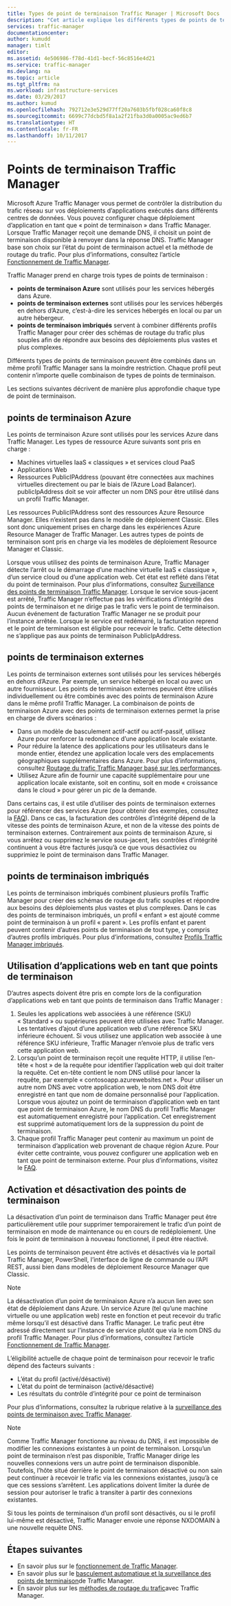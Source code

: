 ```yaml
---
title: Types de point de terminaison Traffic Manager | Microsoft Docs
description: "Cet article explique les différents types de points de terminaison pouvant être utilisés avec Azure Traffic Manager."
services: traffic-manager
documentationcenter: 
author: kumudd
manager: timlt
editor: 
ms.assetid: 4e506986-f78d-41d1-becf-56c8516e4d21
ms.service: traffic-manager
ms.devlang: na
ms.topic: article
ms.tgt_pltfrm: na
ms.workload: infrastructure-services
ms.date: 03/29/2017
ms.author: kumud
ms.openlocfilehash: 792712e3e529d77ff20a7603b5fbf028ca60f8c8
ms.sourcegitcommit: 6699c77dcbd5f8a1a2f21fba3d0a0005ac9ed6b7
ms.translationtype: HT
ms.contentlocale: fr-FR
ms.lasthandoff: 10/11/2017
---
```

# <a name="traffic-manager-endpoints"></a>Points de terminaison Traffic Manager
Microsoft Azure Traffic Manager vous permet de contrôler la distribution du trafic réseau sur vos déploiements d’applications exécutés dans différents centres de données. Vous pouvez configurer chaque déploiement d’application en tant que « point de terminaison » dans Traffic Manager. Lorsque Traffic Manager reçoit une demande DNS, il choisit un point de terminaison disponible à renvoyer dans la réponse DNS. Traffic Manager base son choix sur l’état du point de terminaison actuel et la méthode de routage du trafic. Pour plus d’informations, consultez l’article [Fonctionnement de Traffic Manager](traffic-manager-how-traffic-manager-works.md).

Traffic Manager prend en charge trois types de points de terminaison :
* **points de terminaison Azure** sont utilisés pour les services hébergés dans Azure.
* **points de terminaison externes** sont utilisés pour les services hébergés en dehors d’Azure, c’est-à-dire les services hébergés en local ou par un autre hébergeur.
* **points de terminaison imbriqués** servent à combiner différents profils Traffic Manager pour créer des schémas de routage du trafic plus souples afin de répondre aux besoins des déploiements plus vastes et plus complexes.

Différents types de points de terminaison peuvent être combinés dans un même profil Traffic Manager sans la moindre restriction. Chaque profil peut contenir n’importe quelle combinaison de types de points de terminaison.

Les sections suivantes décrivent de manière plus approfondie chaque type de point de terminaison.

## <a name="azure-endpoints"></a>points de terminaison Azure

Les points de terminaison Azure sont utilisés pour les services Azure dans Traffic Manager. Les types de ressource Azure suivants sont pris en charge :

* Machines virtuelles IaaS « classiques » et services cloud PaaS
* Applications Web
* Ressources PublicIPAddress (pouvant être connectées aux machines virtuelles directement ou par le biais de l’Azure Load Balancer). publicIpAddress doit se voir affecter un nom DNS pour être utilisé dans un profil Traffic Manager.

Les ressources PublicIPAddress sont des ressources Azure Resource Manager. Elles n’existent pas dans le modèle de déploiement Classic. Elles sont donc uniquement prises en charge dans les expériences Azure Resource Manager de Traffic Manager. Les autres types de points de terminaison sont pris en charge via les modèles de déploiement Resource Manager et Classic.

Lorsque vous utilisez des points de terminaison Azure, Traffic Manager détecte l’arrêt ou le démarrage d’une machine virtuelle IaaS « classique », d’un service cloud ou d’une application web. Cet état est reflété dans l’état du point de terminaison. Pour plus d’informations, consultez [Surveillance des points de terminaison Traffic Manager](traffic-manager-monitoring.md#endpoint-and-profile-status). Lorsque le service sous-jacent est arrêté, Traffic Manager n’effectue pas les vérifications d’intégrité des points de terminaison et ne dirige pas le trafic vers le point de terminaison. Aucun événement de facturation Traffic Manager ne se produit pour l’instance arrêtée. Lorsque le service est redémarré, la facturation reprend et le point de terminaison est éligible pour recevoir le trafic. Cette détection ne s’applique pas aux points de terminaison PublicIpAddress.

## <a name="external-endpoints"></a>points de terminaison externes

Les points de terminaison externes sont utilisés pour les services hébergés en dehors d’Azure. Par exemple, un service hébergé en local ou avec un autre fournisseur. Les points de terminaison externes peuvent être utilisés individuellement ou être combinés avec des points de terminaison Azure dans le même profil Traffic Manager. La combinaison de points de terminaison Azure avec des points de terminaison externes permet la prise en charge de divers scénarios :

* Dans un modèle de basculement actif-actif ou actif-passif, utilisez Azure pour renforcer la redondance d’une application locale existante.
* Pour réduire la latence des applications pour les utilisateurs dans le monde entier, étendez une application locale vers des emplacements géographiques supplémentaires dans Azure. Pour plus d’informations, consultez [Routage du trafic Traffic Manager basé sur les performances](traffic-manager-routing-methods.md#performance).
* Utilisez Azure afin de fournir une capacité supplémentaire pour une application locale existante, soit en continu, soit en mode « croissance dans le cloud » pour gérer un pic de la demande.

Dans certains cas, il est utile d’utiliser des points de terminaison externes pour référencer des services Azure (pour obtenir des exemples, consultez la [FAQ](traffic-manager-faqs.md#traffic-manager-endpoints)). Dans ce cas, la facturation des contrôles d’intégrité dépend de la vitesse des points de terminaison Azure, et non de la vitesse des points de terminaison externes. Contrairement aux points de terminaison Azure, si vous arrêtez ou supprimez le service sous-jacent, les contrôles d’intégrité continuent à vous être facturés jusqu’à ce que vous désactiviez ou supprimiez le point de terminaison dans Traffic Manager.

## <a name="nested-endpoints"></a>points de terminaison imbriqués

Les points de terminaison imbriqués combinent plusieurs profils Traffic Manager pour créer des schémas de routage du trafic souples et répondre aux besoins des déploiements plus vastes et plus complexes. Dans le cas des points de terminaison imbriqués, un profil « enfant » est ajouté comme point de terminaison à un profil « parent ». Les profils enfant et parent peuvent contenir d’autres points de terminaison de tout type, y compris d’autres profils imbriqués. Pour plus d’informations, consultez [Profils Traffic Manager imbriqués](traffic-manager-nested-profiles.md).

## <a name="web-apps-as-endpoints"></a>Utilisation d’applications web en tant que points de terminaison

D’autres aspects doivent être pris en compte lors de la configuration d’applications web en tant que points de terminaison dans Traffic Manager :

1. Seules les applications web associées à une référence (SKU) « Standard » ou supérieures peuvent être utilisées avec Traffic Manager. Les tentatives d’ajout d’une application web d’une référence SKU inférieure échouent. Si vous utilisez une application web associée à une référence SKU inférieure, Traffic Manager n’envoie plus de trafic vers cette application web.
2. Lorsqu’un point de terminaison reçoit une requête HTTP, il utilise l’en-tête « host » de la requête pour identifier l’application web qui doit traiter la requête. Cet en-tête contient le nom DNS utilisé pour lancer la requête, par exemple « contosoapp.azurewebsites.net ». Pour utiliser un autre nom DNS avec votre application web, le nom DNS doit être enregistré en tant que nom de domaine personnalisé pour l’application. Lorsque vous ajoutez un point de terminaison d’application web en tant que point de terminaison Azure, le nom DNS du profil Traffic Manager est automatiquement enregistré pour l’application. Cet enregistrement est supprimé automatiquement lors de la suppression du point de terminaison.
3. Chaque profil Traffic Manager peut contenir au maximum un point de terminaison d’application web provenant de chaque région Azure. Pour éviter cette contrainte, vous pouvez configurer une application web en tant que point de terminaison externe. Pour plus d’informations, visitez le [FAQ](traffic-manager-faqs.md#traffic-manager-endpoints).

## <a name="enabling-and-disabling-endpoints"></a>Activation et désactivation des points de terminaison

La désactivation d’un point de terminaison dans Traffic Manager peut être particulièrement utile pour supprimer temporairement le trafic d’un point de terminaison en mode de maintenance ou en cours de redéploiement. Une fois le point de terminaison à nouveau fonctionnel, il peut être réactivé.

Les points de terminaison peuvent être activés et désactivés via le portail Traffic Manager, PowerShell, l’interface de ligne de commande ou l’API REST, aussi bien dans modèles de déploiement Resource Manager que Classic.

> [!NOTE]
> La désactivation d’un point de terminaison Azure n’a aucun lien avec son état de déploiement dans Azure. Un service Azure (tel qu’une machine virtuelle ou une application web) reste en fonction et peut recevoir du trafic même lorsqu’il est désactivé dans Traffic Manager. Le trafic peut être adressé directement sur l’instance de service plutôt que via le nom DNS du profil Traffic Manager. Pour plus d’informations, consultez l’article [Fonctionnement de Traffic Manager](traffic-manager-how-traffic-manager-works.md).

L’éligibilité actuelle de chaque point de terminaison pour recevoir le trafic dépend des facteurs suivants :

* L’état du profil (activé/désactivé)
* L’état du point de terminaison (activé/désactivé)
* Les résultats du contrôle d’intégrité pour ce point de terminaison

Pour plus d’informations, consultez la rubrique relative à la [surveillance des points de terminaison avec Traffic Manager](traffic-manager-monitoring.md#endpoint-and-profile-status).

> [!NOTE]
> Comme Traffic Manager fonctionne au niveau du DNS, il est impossible de modifier les connexions existantes à un point de terminaison. Lorsqu’un point de terminaison n’est pas disponible, Traffic Manager dirige les nouvelles connexions vers un autre point de terminaison disponible. Toutefois, l’hôte situé derrière le point de terminaison désactivé ou non sain peut continuer à recevoir le trafic via les connexions existantes, jusqu’à ce que ces sessions s’arrêtent. Les applications doivent limiter la durée de session pour autoriser le trafic à transiter à partir des connexions existantes.

Si tous les points de terminaison d’un profil sont désactivés, ou si le profil lui-même est désactivé, Traffic Manager envoie une réponse NXDOMAIN à une nouvelle requête DNS.


## <a name="next-steps"></a>Étapes suivantes

* En savoir plus sur le [fonctionnement de Traffic Manager](traffic-manager-how-traffic-manager-works.md).
* En savoir plus sur le [basculement automatique et la surveillance des points de terminaison](traffic-manager-monitoring.md)de Traffic Manager.
* En savoir plus sur les [méthodes de routage du trafic](traffic-manager-routing-methods.md)avec Traffic Manager.
